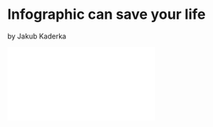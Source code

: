 # Infographic can save your life

by Jakub Kaderka

![Photo of brainstorming session with lots of ideas.](06-storytelling/photos/Ajina.pdf)

